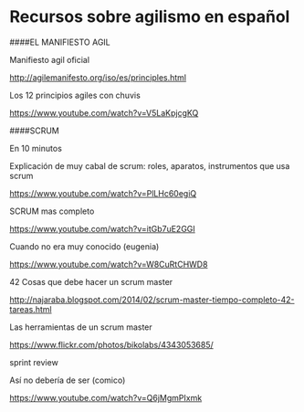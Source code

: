 Recursos sobre agilismo en español
===================================

####EL MANIFIESTO AGIL

Manifiesto agil oficial

http://agilemanifesto.org/iso/es/principles.html

Los 12 principios agiles con chuvis

https://www.youtube.com/watch?v=V5LaKpjcgKQ

####SCRUM

En 10 minutos

Explicación de muy cabal de scrum: roles, aparatos, instrumentos que usa scrum

https://www.youtube.com/watch?v=PlLHc60egiQ

SCRUM mas completo

https://www.youtube.com/watch?v=itGb7uE2GGI

Cuando no era muy conocido (eugenia)

https://www.youtube.com/watch?v=W8CuRtCHWD8

42 Cosas que debe hacer un scrum master

http://najaraba.blogspot.com/2014/02/scrum-master-tiempo-completo-42-tareas.html

Las herramientas de un scrum master

https://www.flickr.com/photos/bikolabs/4343053685/

sprint review

Así no debería de ser (comico)

https://www.youtube.com/watch?v=Q6jMgmPIxmk

